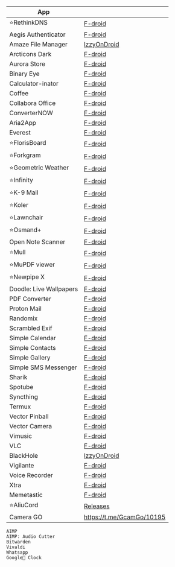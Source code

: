 |App||
|-|-|
|⭐RethinkDNS|[F-droid](https://f-droid.org/packages/com.celzero.bravedns/)|
|Aegis Authenticator | [F-droid](https://f-droid.org/packages/com.beemdevelopment.aegis/)
|Amaze File Manager|[IzzyOnDroid](https://apt.izzysoft.de/fdroid/index/apk/com.amaze.filemanager)|
|Arcticons Dark|[F-droid]()|
|Aurora Store|[F-droid]()|
|Binary Eye|[F-droid]()|
|Calculator-inator |[F-droid](https://f-droid.org/packages/com.inator.calculator/)|
|Coffee|[F-droid]()|
|Collabora Office|[F-droid]()|
|ConverterNOW|[F-droid]()|
|Aria2App|[F-droid](https://f-droid.org/packages/com.gianlu.aria2app/)|
|Everest|[F-droid]()|
|⭐FlorisBoard|[F-droid]()|
|⭐Forkgram|[F-droid]()|
|⭐Geometric Weather|[F-droid](https://f-droid.org/packages/wangdaye.com.geometricweather/)|
|⭐Infinity|[F-droid]()|
|⭐K-9 Mail|[F-droid](https://f-droid.org/packages/com.fsck.k9/)|
|⭐Koler|[F-droid]()|
|⭐Lawnchair|[F-droid]()|
|⭐Osmand+|[F-droid]()|
|Open Note Scanner | [F-droid](https://f-droid.org/packages/com.todobom.opennotescanner/)|
|⭐Mull|[F-droid]()|
|⭐MuPDF viewer|[F-droid]()|
|⭐Newpipe X|[F-droid]()|
|Doodle: Live Wallpapers|[F-droid](https://f-droid.org/en/packages/xyz.zedler.patrick.doodle/)|
|PDF Converter|[F-droid]()|
|Proton Mail|[F-droid]()|
|Randomix|[F-droid]()|
|Scrambled Exif|[F-droid]()|
|Simple Calendar|[F-droid]()|
|Simple Contacts|[F-droid]()|
|Simple Gallery|[F-droid]()|
|Simple SMS Messenger|[F-droid]()|
|Sharik|[F-droid](https://f-droid.org/en/packages/dev.marchello.sharik/)|
|Spotube|[F-droid](https://f-droid.org/packages/oss.krtirtho.spotube/)|
|Syncthing|[F-droid](https://f-droid.org/packages/com.nutomic.syncthingandroid/)|
|Termux|[F-droid]()|
|Vector Pinball|[F-droid](https://f-droid.org/packages/com.dozingcatsoftware.bouncy/)|
|Vector Camera|[F-droid]()|
|Vimusic|[F-droid]()|
|VLC|[F-droid](https://f-droid.org/en/packages/org.videolan.vlc/)
|BlackHole|[IzzyOnDroid](https://android.izzysoft.de/repo/apk/com.shadow.blackhole)
|Vigilante|[F-droid](https://f-droid.org/en/packages/com.crazylegend.vigilante/)|
|Voice Recorder|[F-droid]()|
|Xtra| [F-droid](https://f-droid.org/packages/com.github.andreyasadchy.xtra/)|
|Memetastic|[F-droid](https://f-droid.org/packages/io.github.gsantner.memetastic/)|
|⭐AliuCord|[Releases](https://github.com/Aliucord/Aliucord/releases/latest/download/Installer-release.apk)| 
|Camera GO|https://t.me/GcamGo/10195|
```
AIMP
AIMP: Audio Cutter
Bitwarden
Vivaldi
Whatsapp
Google🤮 Clock
```
